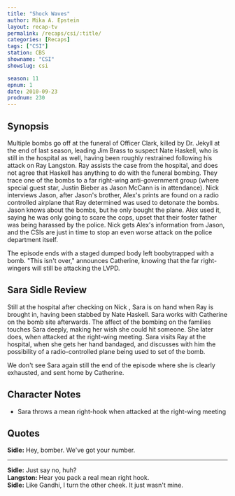 ```yaml
---
title: "Shock Waves"
author: Mika A. Epstein
layout: recap-tv
permalink: /recaps/csi/:title/
categories: [Recaps]
tags: ["CSI"]
station: CBS
showname: "CSI"
showslug: csi

season: 11
epnum: 1  
date: 2010-09-23
prodnum: 230  
---
```


## Synopsis

Multiple bombs go off at the funeral of Officer Clark, killed by Dr. Jekyll at the end of last season, leading Jim Brass to suspect Nate Haskell, who is still in the hospital as well, having been roughly restrained following his attack on Ray Langston. Ray assists the case from the hospital, and does not agree that Haskell has anything to do with the funeral bombing. They trace one of the bombs to a far right-wing anti-government group (where special guest star, Justin Bieber as Jason McCann is in attendance). Nick interviews Jason, after Jason's brother, Alex's prints are found on a radio controlled airplane that Ray determined was used to detonate the bombs. Jason knows about the bombs, but he only bought the plane. Alex used it, saying he was only going to scare the cops, upset that their foster father was being harassed by the police. Nick gets Alex's information from Jason, and the CSIs are just in time to stop an even worse attack on the police department itself.

The episode ends with a staged dumped body left boobytrapped with a bomb. "This isn't over," announces Catherine, knowing that the far right-wingers will still be attacking the LVPD.

## Sara Sidle Review

Still at the hospital after checking on Nick , Sara is on hand when Ray is brought in, having been stabbed by Nate Haskell. Sara works with Catherine on the bomb site afterwards. The affect of the bombing on the families touches Sara deeply, making her wish she could hit someone. She later does, when attacked at the right-wing meeting. Sara visits Ray at the hospital, when she gets her hand bandaged, and discusses with him the possibility of a radio-controlled plane being used to set of the bomb.

We don't see Sara again still the end of the episode where she is clearly exhausted, and sent home by Catherine.

## Character Notes

* Sara throws a mean right-hook when attacked at the right-wing meeting

## Quotes

**Sidle:** Hey, bomber. We've got your number.

* * *

**Sidle:** Just say no, huh?  
**Langston:** Hear you pack a real mean right hook.  
**Sidle:** Like Gandhi, I turn the other cheek. It just wasn't mine.